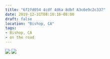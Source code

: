 ```yaml
---
title: "6f2fd054 4cdf 4d6a 8dbf A3c6e9c2c337"
date: 2019-12-31T08:10:16-08:00
draft: false
location: "Bishop, CA"
tags:
- Bishop, CA
- on the road
---
```


![](https://d17enza3bfujl8.cloudfront.net/L1010425.jpg)
![](https://d17enza3bfujl8.cloudfront.net/L1010419.jpg)

